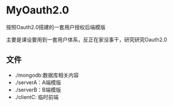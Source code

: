 # MyOauth2.0

按照Oauth2.0搭建的一套用户授权后端模版

主要是课设要用到一套用户体系，反正在家没事干，研究研究Oauth2.0

## 文件

- ./mongodb:数据库相关内容
- ./serverA：A端模版
- ./serverB：B端模版
- ./clientC: 临时前端
